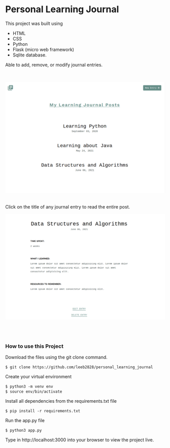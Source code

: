# Personal Learning Journal

This project was built using 
- HTML 
- CSS 
- Python 
- Flask (micro web framework) 
- Sqlite database.

Able to add, remove, or modify journal entries.

<br />

![Home Page](images/home.png)

<br />
Click on the title of any journal entry to read the entire post.
<br />

![Submitted Page](images/in_detail.png)

<br /><br />
### How to use this Project
Download the files using the git clone command.
```
$ git clone https://github.com/leeb2828/personal_learning_journal
```
Create your virtual environment
```
$ python3 -m venv env
$ source env/bin/activate
```
Install all dependencies from the requirements.txt file
```
$ pip install -r requirements.txt
```
Run the app.py file
```
$ python3 app.py
```
Type in http://localhost:3000 into your browser to view the project live.


